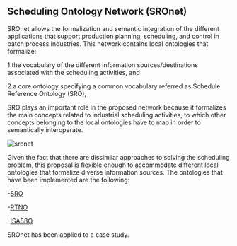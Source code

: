 ## Scheduling Ontology Network (SROnet)

SROnet allows the formalization and semantic integration of the different applications that support production planning, scheduling, and control in batch process industries. This network contains local ontologies that formalize:

1.the vocabulary of the different information sources/destinations associated with the scheduling activities, and 

2.a core ontology specifying a common vocabulary referred as Schedule Reference Ontology (SRO),
 
 
SRO plays an important role in the proposed network because it formalizes the main concepts related to industrial scheduling activities, to which other concepts belonging to the local ontologies have to map in order to semantically interoperate.  
 
 
![sronet](https://user-images.githubusercontent.com/20926680/115287605-da67d880-a126-11eb-87f2-03ca7e8bfcf2.gif)

Given the fact that there are dissimilar approaches to solving the scheduling problem, this proposal is flexible enough to accommodate different local ontologies that formalize diverse information sources.
The ontologies that have been implemented are the following:

-[SRO](https://github.com/mvegetti/Scheduling-Ontology-Network-/blob/master/sro_doc)

-[RTNO](https://github.com/mvegetti/Scheduling-Ontology-Network-/blob/master/rtno_doc)

-[ISA88O](https://github.com/mvegetti/Scheduling-Ontology-Network-/blob/master/isa88o_doc)


SROnet has been applied to a case study. 
